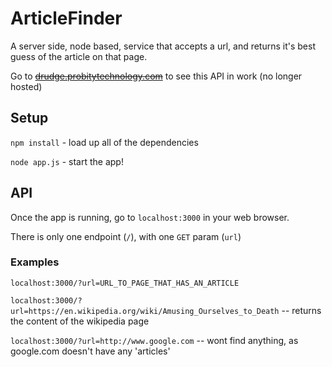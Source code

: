 # ArticleFinder
A server side, node based, service that accepts a url, and returns it's best guess of the article on that page.

Go to ~~[drudge.probitytechnology.com](http://drudge.probitytechnology.com/)~~ to see this API in work (no longer hosted)

## Setup
`npm install` - load up all of the dependencies

`node app.js` - start the app!

## API
Once the app is running, go to `localhost:3000` in your web browser.

There is only one endpoint (`/`), with one `GET` param (`url`)

### Examples

`localhost:3000/?url=URL_TO_PAGE_THAT_HAS_AN_ARTICLE`

`localhost:3000/?url=https://en.wikipedia.org/wiki/Amusing_Ourselves_to_Death` -- returns the content of the wikipedia page

`localhost:3000/?url=http://www.google.com` -- wont find anything, as google.com doesn't have any 'articles'


